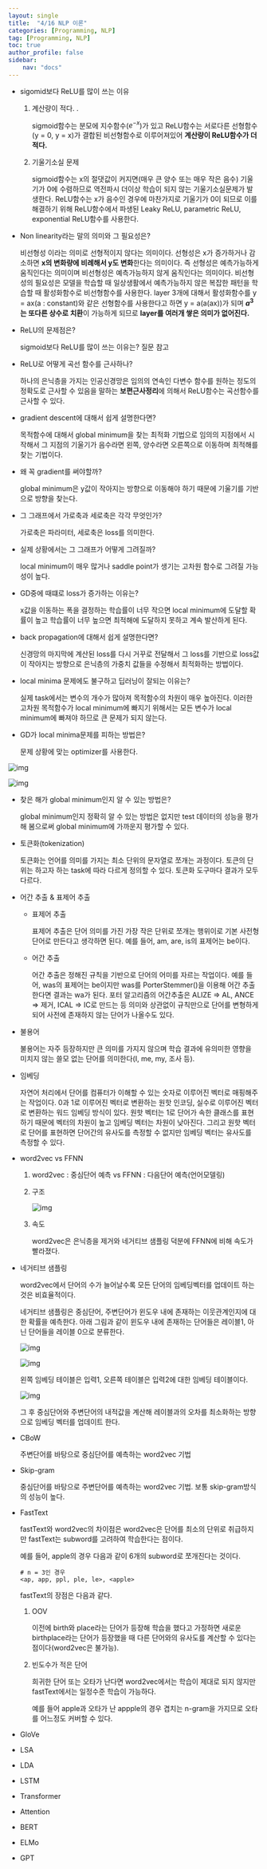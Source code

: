 ```yaml
---
layout: single
title:  "4/16 NLP 이론"
categories: [Programming, NLP]
tag: [Programming, NLP]
toc: true
author_profile: false
sidebar:
    nav: "docs"
---
```


* sigomid보다 ReLU를 많이 쓰는 이유

  1. 계산량이 적다. .

     sigmoid함수는 분모에 지수함수($e^{-x}$)가 있고 ReLU함수는 서로다른 선형함수(y = 0, y = x)가 결합된 비선형함수로 이루어져있어 **계산량이 ReLU함수가 더 적다.**

  2. 기울기소실 문제

     sigmoid함수는 x의 절댓값이 커지면(매우 큰 양수 또는 매우 작은 음수) 기울기가 0에 수렴하므로 역전파시 더이상 학습이 되지 않는 기울기소실문제가 발생한다. ReLU함수는 x가 음수인 경우에 마찬가지로 기울기가 0이 되므로 이를 해결하기 위해 ReLU함수에서 파생된 Leaky ReLU, parametric ReLU, exponential ReLU함수를 사용한다.

     

* Non linearity라는 말의 의미와 그 필요성은?

  비선형성 이라는 의미로 선형적이지 않다는 의미이다. 선형성은 x가 증가하거나 감소하면 **x의 변화량에 비례해서 y도 변화**한다는 의미이다. 즉 선형성은 예측가능하게 움직인다는 의미이며 비선형성은 예측가능하지 않게 움직인다는 의미이다. 비선형성의 필요성은 모델을 학습할 때 일상생활에서 예측가능하지 않은 복잡한 패턴을 학습할 때 활성화함수로 비선형함수를 사용한다. layer 3개에 대해서 활성화함수를 y = ax(a : constant)와 같은 선형함수를 사용한다고 하면 y = a(a(ax))가 되며 **$a^{3}$는 또다른 상수로 치환**이 가능하게 되므로 **layer를 여러개 쌓은 의미가 없어진다.**

  

* ReLU의 문제점은?

  sigmoid보다 ReLU를 많이 쓰는 이유는? 질문 참고

  

* ReLU로 어떻게 곡선 함수를 근사하나?

  하나의 은닉층을 가지는 인공신경망은 임의의 연속인 다변수 함수를 원하는 정도의 정확도로 근사할 수 있음을 말하는 **보편근사정리**에 의해서 ReLU함수는 곡선함수를 근사할 수 있다.



* gradient descent에 대해서 쉽게 설명한다면?

  목적함수에 대해서 global minimum을 찾는 최적화 기법으로 임의의 지점에서 시작해서 그 지점의 기울기가 음수라면 왼쪽, 양수라면 오른쪽으로 이동하며 최적해를 찾는 기법이다.



* 왜 꼭 gradient를 써야할까?

  global minimum은 y값이 작아지는 방향으로 이동해야 하기 때문에 기울기를 기반으로 방향을 찾는다.



* 그 그래프에서 가로축과 세로축은 각각 무엇인가?

  가로축은 파라미터, 세로축은 loss를 의미한다.

  

* 실제 상황에서는 그 그래프가 어떻게 그려질까?

  local minimum이 매우 많거나 saddle point가 생기는 고차원 함수로 그려질 가능성이 높다.

  

* GD중에 때떄로 loss가 증가하는 이유는?

  x값을 이동하는 폭을 결정하는 학습률이 너무 작으면 local minimum에 도달할 확률이 높고 학습률이 너무 높으면 최적해에 도달하지 못하고 계속 발산하게 된다.

  

* back propagation에 대해서 쉽게 설명한다면?

  신경망의 마지막에 계산된 loss를 다시 거꾸로 전달해서 그 loss를 기반으로 loss값이 작아지는 방향으로 은닉층의 가중치 값들을 수정해서 최적화하는 방법이다.

  

* local minima 문제에도 불구하고 딥러닝이 잘되는 이유는?

  실제 task에서는 변수의 개수가 많아져 목적함수의 차원이 매우 높아진다. 이러한 고차원 목적함수가 local minimum에 빠지기 위해서는 모든 변수가 local minimum에 빠져야 하므로 큰 문제가 되지 않는다.

  

* GD가 local minima문제를 피하는 방법은?

  문제 상황에 맞는 optimizer를 사용한다.

![img](https://blog.kakaocdn.net/dn/O7GFc/btrwZZP2m3P/69jm0qDmgLjj4CEKvjHDh0/img.png)

![img](https://blog.kakaocdn.net/dn/bRM6M8/btrwWhcxPgW/Z9ozfwbKKrmRpP5wuBuxv1/img.jpg)

* 찾은 해가 global minimum인지 알 수 있는 방법은?

  global minimum인지 정확히 알 수 있는 방법은 없지만 test 데이터의 성능을 평가해 봄으로써 global minimum에 가까운지 평가할 수 있다.

  

* 토큰화(tokenization)

  토큰화는 언어를 의미를 가지는 최소 단위의 문자열로 쪼개는 과정이다. 토큰의 단위는 하고자 하는 task에 따라 다르게 정의할 수 있다. 토큰화 도구마다 결과가 모두 다르다.



* 어간 추출 & 표제어 추출

  * 표제어 추출

    표제어 추출은 단어 의미를 가진 가장 작은 단위로 쪼개는 행위이로 기본 사전형 단어로 만든다고 생각하면 된다. 예를 들어, am, are, is의 표제어는 be이다.

  * 어간 추출

    어간 추출은 정해진 규칙을 기반으로 단어의 어미를 자르는 작업이다. 예를 들어, was의 표제어는 be이지만 was를 PorterStemmer()을 이용해 어간 추출 한다면 결과는 wa가 된다. 포터 알고리즘의 어간추출은 ALIZE => AL, ANCE => 제거, ICAL => IC로 만드는 등 의미와 상관없이 규칙만으로 단어를 변형하게 되어 사전에 존재하지 않는 단어가 나올수도 있다.



* 불용어

  불용어는 자주 등장하지만 큰 의미를 가지지 않으며 학습 결과에 유의미한 영향을 미치지 않는 쓸모 없는 단어를 의미한다(I, me, my, 조사 등).



* 임베딩

  자연어 처리에서 단어를 컴퓨터가 이해할 수 있는 숫자로 이루어진 벡터로 매핑해주는 작업이다. 0과 1로 이루어진 벡터로 변환하는 원핫 인코딩, 실수로 이루어진 벡터로 변환하는 워드 임베딩 방식이 있다. 원핫 벡터는 1로 단어가 속한 클래스를 표현하기 때문에 벡터의 차원이 높고 임베딩 벡터는 차원이 낮아진다. 그리고 원핫 벡터로 단어를 표현하면 단어간의 유사도를 측정할 수 없지만 임베딩 벡터는 유사도를 측정할 수 있다.



* word2vec vs FFNN

  1. word2vec : 중심단어 예측 vs FFNN : 다음단어 예측(언어모델링)

  2. 구조

     ![img](https://wikidocs.net/images/page/22660/word2vec_renew_7.PNG)

  3. 속도

     word2vec은 은닉층을 제거와 네거티브 샘플링 덕분에 FFNN에 비해 속도가 빨라졌다.

     

* 네거티브 샘플링

  word2vec에서 단어의 수가 늘어날수록 모든 단어의 임베딩벡터를 업데이트 하는 것은 비효율적이다.

  네거티브 샘플링은 중심단어, 주변단어가 윈도우 내에 존재하는 이웃관계인지에 대한 확률을 예측한다. 아래 그림과 같이 윈도우 내에 존재하는 단어들은 레이블1, 아닌 단어들을 레이블 0으로 분류한다.

    

  ![img](https://wikidocs.net/images/page/69141/%EA%B7%B8%EB%A6%BC4.PNG)

  ![img](https://wikidocs.net/images/page/69141/%EA%B7%B8%EB%A6%BC6.PNG)

  왼쪽 임베딩 테이블은 입력1, 오른쪽 테이블은 입력2에 대한 임베딩 테이블이다.

  ![img](https://wikidocs.net/images/page/69141/%EA%B7%B8%EB%A6%BC7.PNG)

  그 후 중심단어와 주변단어의 내적값을 계산해 레이블과의 오차를 최소화하는 방향으로 임베딩 벡터를 업데이트 한다.

* CBoW

  주변단어를 바탕으로 중심단어를 예측하는 word2vec 기법

* Skip-gram

  중심단어를 바탕으로 주변단어를 예측하는 word2vec 기법. 보통 skip-gram방식의 성능이 높다.

* FastText

  fastText와 word2vec의 차이점은 word2vec은 단어를 최소의 단위로 취급하지만 fastText는 subword를 고려하여 학습한다는 점이다.

  예를 들어, apple의 경우 다음과 같이 6개의 subword로 쪼개진다는 것이다.

  ```
  # n = 3인 경우
  <ap, app, ppl, ple, le>, <apple>
  ```

  fastText의 장점은 다음과 같다.

  1. OOV

     이전에 birth와 place라는 단어가 등장해 학습을 했다고 가정하면 새로운 birthplace라는 단어가 등장했을 때 다른 단어와의 유사도를 계산할 수 있다는 점이다(word2vec은 불가능).

  2. 빈도수가 적은 단어

     희귀한 단어 또는 오타가 난다면 word2vec에서는 학습이 제대로 되지 않지만 fastText에서는 일정수준 학습이 가능하다.

     예를 들어 apple과 오타가 난 appple의 경우 겹치는 n-gram을 가지므로 오타를 어느정도 커버할 수 있다.

* GloVe

* LSA

* LDA

* LSTM

* Transformer

* Attention

* BERT

* ELMo

* GPT